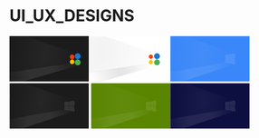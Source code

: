 # UI_UX_DESIGNS
<img src="WINDOWS 10X.png" width="140px" height="80"><img src="windows white 10x.png" width="140px" height="80">
<img src="win10 skyblue.png" width="140px" height="80"><img src="win10 mateblack.png" width="140px" height="80">
<img src="win10 green.png" width="140px" height="80"><img src="win10 deepblue.png" width="140px" height="80">
